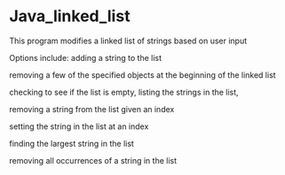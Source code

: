 Java_linked_list
================
This program modifies a linked list of strings based on user input


Options include: 
adding a string to the list

removing a few of the specified objects at the beginning of the linked list

checking to see if the list is empty, listing the strings in the list, 

removing a string from the list given an index

setting the string in the list at an index

finding the largest string in the list 

removing all occurrences of a string in the list
